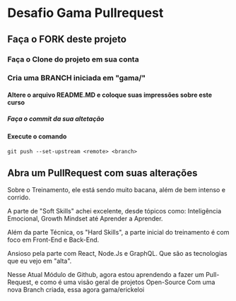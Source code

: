 # Desafio Gama Pullrequest

## Faça o FORK deste projeto

### Faça o Clone do projeto em sua conta

### Cria uma BRANCH iniciada em "gama/"

#### Altere o arquivo README.MD e coloque suas impressões sobre este curso

##### Faça o commit da sua altetação

#### Execute o comando

`git push --set-upstream <remote> <branch>`

## Abra um PullRequest com suas alterações

Sobre o Treinamento, ele está sendo muito bacana, além de bem intenso e corrido.

A parte de "Soft Skills" achei excelente, desde tópicos como: Inteligência Emocional, Growth Mindset até Aprender a Aprender.

Além da parte Técnica, os "Hard Skills", a parte inicial do treinamento é com foco em Front-End e Back-End.

Ansioso pela parte com React, Node.Js e GraphQL. Que são as tecnologias que eu vejo em "alta".

Nesse Atual Módulo de Github, agora estou aprendendo a fazer um Pull-Request, e como é uma visão geral de projetos Open-Source
Com uma nova Branch criada, essa agora gama/erickeloi
